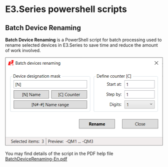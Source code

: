 # E3.Series powershell scripts

## Batch Device Renaming 

**Batch Device Renaming** is a PowerShell script for batch processing used to rename
selected devices in E3.Series to save time and reduce the amount of work involved.

![Batch Device Renaming](BatchDeviceRenaming/help/images/main-window.png)

You may find details of the script in the PDF help file 
[BatchDeviceRenaming-En.pdf](BatchDeviceRenaming/BatchDeviceRenaming-En.pdf)
